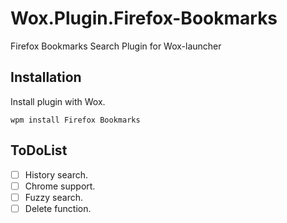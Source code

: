 # Wox.Plugin.Firefox-Bookmarks
Firefox Bookmarks Search Plugin for Wox-launcher 

## Installation
Install plugin with Wox.
```
wpm install Firefox Bookmarks
```

## ToDoList
- [ ] History search.
- [ ] Chrome support.
- [ ] Fuzzy search.
- [ ] Delete function.
